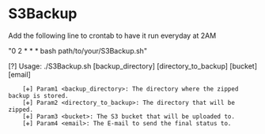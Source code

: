 # S3Backup

Add the following line to crontab to have it run everyday at 2AM

"0 2 * * * bash path/to/your/S3Backup.sh"


[?] Usage: ./S3Backup.sh [backup_directory] [directory_to_backup] [bucket] [email]

        [✙] Param1 <backup_directory>: The directory where the zipped backup is stored.
        [✙] Param2 <directory_to_backup>: The directory that will be zipped.
        [✙] Param3 <bucket>: The S3 bucket that will be uploaded to.
        [✙] Param4 <email>: The E-mail to send the final status to.
